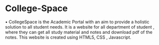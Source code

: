 # College-Space
• CollegeSpace is the Academic Portal with an aim to provide a holistic solution to all student needs.
It is a website for all department of student , where they can get all study material and notes and download pdf of the notes.
This website is created using HTML5, CSS , Javascript.
